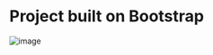 # Project built on Bootstrap

![image](https://github.com/Ansar1337/2023-Web-Development-Bootcamp/assets/78149480/be6be272-4bf9-4cdb-a56d-007643ae0488)
